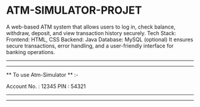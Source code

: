 # ATM-SIMULATOR-PROJET
A web-based ATM system that allows users to log in, check balance, withdraw, deposit, and view transaction history securely.  Tech Stack: Frontend: HTML, CSS Backend: Java Database: MySQL (optional) It ensures secure transactions, error handling, and a user-friendly interface for banking operations.


-----------------------------------------------------------------------
-----------------------------------------------------------------------

** To use Atm-Simulator ** :-

Account No. : 12345
PIN : 54321

-----------------------------------------------------------------------
-----------------------------------------------------------------------
